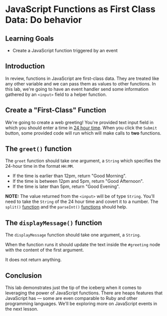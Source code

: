 # JavaScript Functions as First Class Data: Do behavior

## Learning Goals

- Create a JavaScript function triggered by an event

## Introduction

In review, functions in JavaScript are first-class data. They are treated
like any other variable and we can pass them as values to other functions.
In this lab, we're going to have an event handler send some information
gathered by an `<input>` field to a helper function.

## Create a "First-Class" Function

We're going to create a web greeting! You're provided text input field in which
you should enter a time in [24 hour time][24]. When you click the `Submit`
button, some provided code will run which will make calls to **two** functions.

## The `greet()` function

The `greet` function should take one argument, a `String` which specifies the
24-hour time in the format `HH:MM`.

- If the time is earlier than 12pm, return "Good Morning".
- If the time is between 12pm and 5pm, return "Good Afternoon".
- If the time is later than 5pm, return "Good Evening".

**NOTE:** The value returned from the `<input>` will be of type `String`.
You’ll need to take the `String` of the 24 hour time and covert it to a number.
The `split()` [function](https://developer.mozilla.org/en-US/docs/Web/JavaScript/Reference/Global_Objects/String/split)
and the `parseInt()` [functions](https://developer.mozilla.org/en-US/docs/Web/JavaScript/Reference/Global_Objects/parseInt) should help.

##  The `displayMessage()` function

The `displayMessage` function should take one argument, a `String`.

When the function runs it should update the text inside the `#greeting` node
with the content of the first argument.

It does not return anything.

## Conclusion

This lab demonstrates just the tip of the iceberg when it comes to leveraging
the power of JavaScript functions. There are heaps features that JavaScript has
— some are even comparable to Ruby and other programming languages. We'll be
exploring more on JavaScript events in the next lesson.

[24]: https://en.wikipedia.org/wiki/24-hour_clock
